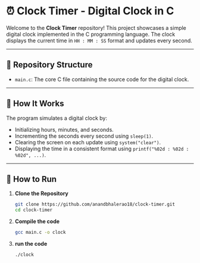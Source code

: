 # ⏰ Clock Timer - Digital Clock in C

Welcome to the **Clock Timer** repository! This project showcases a simple digital clock implemented in the C programming language. The clock displays the current time in `HH : MM : SS` format and updates every second.

---

## 📁 Repository Structure

- `main.c`: The core C file containing the source code for the digital clock.

---

## 🔧 How It Works

The program simulates a digital clock by:
- Initializing hours, minutes, and seconds.
- Incrementing the seconds every second using `sleep(1)`.
- Clearing the screen on each update using `system("clear")`.
- Displaying the time in a consistent format using `printf("%02d : %02d : %02d", ...)`.

---

## 🚀 How to Run

1. **Clone the Repository**
   ```bash
   git clone https://github.com/anandbhalerao18/clock-timer.git
   cd clock-timer
   ```
2. **Compile the code**
   ```bash
   gcc main.c -o clock
   ```
3. **run the code**
   ```bash
   ./clock
   ```
  
